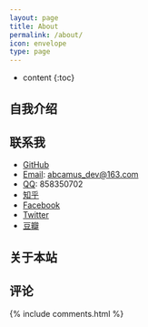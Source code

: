 ```yaml
---
layout: page
title: About
permalink: /about/
icon: envelope
type: page
---
```


* content
{:toc}

## 自我介绍

## 联系我

* [GitHub]()
* [Email](): abcamus_dev@163.com
* [QQ](): 858350702
* [知乎]()
* [Facebook]()
* [Twitter]()
* [豆瓣]()

## 关于本站

## 评论

{% include comments.html %}
